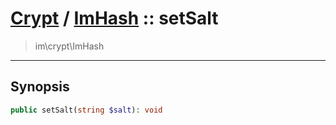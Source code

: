 # [Crypt](crypt.md) / [ImHash](crypt-ImHash.md) :: setSalt
 > im\crypt\ImHash
____

## Synopsis
```php
public setSalt(string $salt): void
```
